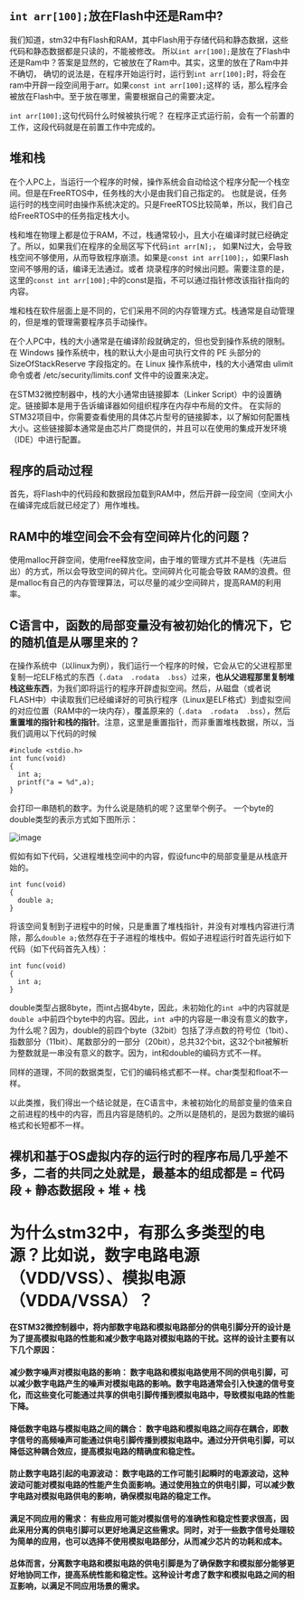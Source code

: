 ## `int arr[100];`放在Flash中还是Ram中?

我们知道，stm32中有Flash和RAM，其中Flash用于存储代码和静态数据，这些代码和静态数据都是只读的，不能被修改。
所以`int arr[100];`是放在了Flash中还是Ram中？答案是显然的，它被放在了Ram中。其实，这里的放在了Ram中并不确切，
确切的说法是，在程序开始运行时，运行到`int arr[100];`时，将会在ram中开辟一段空间用于arr。如果`const int arr[100];`这样的
话，那么程序会被放在Flash中。至于放在哪里，需要根据自己的需要决定。

`int arr[100];`这句代码什么时候被执行呢？
在程序正式运行前，会有一个前置的工作，这段代码就是在前置工作中完成的。

## 堆和栈

在个人PC上，当运行一个程序的时候，操作系统会自动给这个程序分配一个栈空间。但是在FreeRTOS中，任务栈的大小是由我们自己指定的。
也就是说，任务运行时的栈空间时由操作系统决定的。只是FreeRTOS比较简单，所以，我们自己给FreeRTOS中的任务指定栈大小。

栈和堆在物理上都是位于RAM，不过，栈通常较小，且大小在编译时就已经确定了。所以，如果我们在程序的全局区写下代码`int arr[N];`，
如果N过大，会导致栈空间不够使用，从而导致程序崩溃。如果是`const int arr[100];`，如果Flash空间不够用的话，编译无法通过。或者
烧录程序的时候出问题。需要注意的是，这里的`const int arr[100];`中的const是指，不可以通过指针修改该指针指向的内容。

堆和栈在软件层面上是不同的，它们采用不同的内存管理方式。栈通常是自动管理的，但是堆的管理需要程序员手动操作。

在个人PC中，栈的大小通常是在编译阶段就确定的，但也受到操作系统的限制。在 Windows 操作系统中，栈的默认大小是由可执行文件的 PE 头部分的 SizeOfStackReserve 字段指定的。在 Linux 操作系统中，栈的大小通常由 ulimit 命令或者 /etc/security/limits.conf 文件中的设置来决定。

在STM32微控制器中，栈的大小通常由链接脚本（Linker Script）中的设置确定。链接脚本是用于告诉编译器如何组织程序在内存中布局的文件。
在实际的STM32项目中，你需要查看使用的具体芯片型号的链接脚本，以了解如何配置栈大小。这些链接脚本通常是由芯片厂商提供的，并且可以在使用的集成开发环境（IDE）中进行配置。

## 程序的启动过程
首先，将Flash中的代码段和数据段加载到RAM中，然后开辟一段空间（空间大小在编译完成后就已经定了）用作堆栈。

## RAM中的堆空间会不会有空间碎片化的问题？
使用malloc开辟空间，使用free释放空间，由于堆的管理方式并不是栈（先进后出）的方式，所以会导致空间的碎片化。空间碎片化可能会导致
RAM的浪费。但是malloc有自己的内存管理算法，可以尽量的减少空间碎片，提高RAM的利用率。

## C语言中，函数的局部变量没有被初始化的情况下，它的随机值是从哪里来的？
在操作系统中（以linux为例），我们运行一个程序的时候，它会从它的父进程那里复制一坨ELF格式的东西（`.data  .rodata  .bss`）过来，**也从父进程那里复制堆栈这些东西**，为我们即将运行的程序开辟虚拟空间。然后，从磁盘（或者说FLASH中）中读取我们已经编译好的可执行程序（Linux是ELF格式）到虚拟空间的对应位置（RAM中的一块内存），覆盖原来的（`.data  .rodata  .bss`），然后**重置堆的指针和栈的指针**。注意，这里是重置指针，而非重置堆栈数据，所以，当我们调用以下代码的时候

```
#include <stdio.h>
int func(void)
{
  int a;
  printf("a = %d",a);
}
```

会打印一串随机的数字。为什么说是随机的呢？这里举个例子。
一个byte的double类型的表示方式如下图所示：

![image](https://github.com/helloautomatic/blog/assets/88640443/09b1e012-1a36-41ac-93f2-1e13203aaff5)

假如有如下代码，父进程堆栈空间中的内容，假设func中的局部变量是从栈底开始的。
```
int func(void)
{
  double a;
}
```

将该空间复制到子进程中的时候，只是重置了堆栈指针，并没有对堆栈内容进行清除，那么`double a;`依然存在于子进程的堆栈中。假如子进程运行时首先运行如下代码（如下代码首先入栈）：
```
int func(void)
{
  int a;
}
```
double类型占据8byte，而int占据4byte，因此，未初始化的`int a`中的内容就是`double a`中前四个byte中的内容。因此，`int a`中的内容是一串没有意义的数字，为什么呢？因为，double的前四个byte（32bit）包括了浮点数的符号位（1bit）、指数部分（11bit）、尾数部分的一部分（20bit），总共32个bit，这32个bit被解析为整数就是一串没有意义的数字。因为，int和double的编码方式不一样。

同样的道理，不同的数据类型，它们的编码格式都不一样。char类型和float不一样。

以此类推，我们得出一个结论就是，在C语言中，未被初始化的局部变量的值来自之前进程的栈中的内容，而且内容是随机的。之所以是随机的，是因为数据的编码格式和长短都不一样。

## 裸机和基于OS虚拟内存的运行时的程序布局几乎差不多，二者的共同之处就是，最基本的组成都是 = 代码段 + 静态数据段 + 堆 + 栈

# 为什么stm32中，有那么多类型的电源？比如说，数字电路电源（VDD/VSS）、模拟电源（VDDA/VSSA）？

**在STM32微控制器中，将内部数字电路和模拟电路部分的供电引脚分开的设计是为了提高模拟电路的性能和减少数字电路对模拟电路的干扰。这样的设计主要有以下几个原因：**

#### 减少数字噪声对模拟电路的影响： 数字电路和模拟电路使用不同的供电引脚，可以减少数字电路产生的噪声对模拟电路的影响。数字电路通常会引入快速的信号变化，而这些变化可能通过共享的供电引脚传播到模拟电路中，导致模拟电路的性能下降。

#### 降低数字电路与模拟电路之间的耦合： 数字电路和模拟电路之间存在耦合，即数字信号的高频噪声可能通过供电引脚传播到模拟电路中。通过分开供电引脚，可以降低这种耦合效应，提高模拟电路的精确度和稳定性。

#### 防止数字电路引起的电源波动： 数字电路的工作可能引起瞬时的电源波动，这种波动可能对模拟电路的性能产生负面影响。通过使用独立的供电引脚，可以减少数字电路对模拟电路供电的影响，确保模拟电路的稳定工作。

#### 满足不同应用的需求： 有些应用可能对模拟信号的准确性和稳定性要求很高，因此采用分离的供电引脚可以更好地满足这些需求。同时，对于一些数字信号处理较为简单的应用，也可以选择不使用模拟电路部分，从而减少芯片的功耗和成本。

#### 总体而言，分离数字电路和模拟电路的供电引脚是为了确保数字和模拟部分能够更好地协同工作，提高系统性能和稳定性。这种设计考虑了数字和模拟电路之间的相互影响，以满足不同应用场景的需求。











